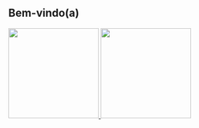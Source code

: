 ## Bem-vindo(a)

 <div>
  <a href="https://github.com/LuizaUszacki">
  <img height="180em" src="https://github-readme-stats.vercel.app/api?username=LuizaUszacki&show_icons=true&theme=dark&include_all_commits=true&count_private=true"/>
  <img height="180em" src="https://github-readme-stats.vercel.app/api/top-langs/?username=LuizaUszacki&layout=compact&langs_count=6&theme=dark"/>
</div>
